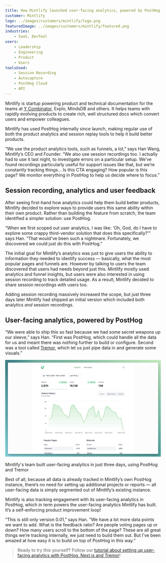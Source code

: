 ```yaml
---
title: How Mintlify launched user-facing analytics, powered by PostHog
customer: Mintlify
logo: ../images/customers/mintlify/logo.png
featuredImage: ../images/customers/mintlify/featured.png
industries:
    - SaaS, DevTool
users:
    - Leadership
    - Engineering
    - Product
    - Users
toolsUsed:
    - Session Recording
    - Autocapture
    - PostHog Cloud
    - API
---
```


Mintlify is startup powering product and technical documentation for the teams at [Y Combinator](/customers/ycombinator), Explo, MindsDB and others. It helps teams with rapidly evolving products to create rich, well structured docs which convert users and empower colleagues. 

Mintlify has used PostHog internally since launch, making regular use of both the product analytics and session replay tools to help it build better products. 

“We use the product analytics tools, such as funnels, a lot,” says Han Wang, Mintlify’s CEO and Founder. “We also use session recordings too. I actually had to use it last night, to investigate errors on a particular setup. We’ve found recordings particularly useful for support issues like that, but we’re constantly tracking things… Is this CTA engaging? How popular is this page? We monitor everything in PostHog to help us decide where to focus.”

<BorderWrapper>
    <Quote
        imageSource="/images/customers/han.png"
        size="md"
        name="Han Wang"
        title="Founder & CEO, Mintlify"
        quote={`“You can quote me on this: PostHog is awesome. It’s a great tool. I’ve used a bunch of different analytics platforms in the past and PostHog stands out for it’s developer friendliness and user experience. I really, really love it.”`}
    />
</BorderWrapper>

## Session recording, analytics and user feedback

After seeing first-hand how analytics could help them build better products, Mintlify decided to explore ways to provide users this same ability within their own product. Rather than building the feature from scratch, the team identified a simpler solution: use PostHog. 

“When we first scoped out user analytics, I was like: ‘Oh, God, do I have to explore some crappy third-vendor solution that does this specifically?’” says Han. “That would've been such a nightmare. Fortunately, we discovered we could just do this with PostHog.”

The initial goal for Mintlify’s analytics was just to give users the ability to information they needed to identify success — basically, what the most popular pages and funnels are. However by talking to users the team discovered that users had needs beyond just this. Mintlify mostly used analytics and funnel insights, but users were also interested in using session recording to track detailed usage. As a result, Mintlify decided to share session recordings with users too. 

Adding session recording massively increased the scope, but just three days later Mintlify had shipped an initial version which included both analytics _and_ session recordings.

## User-facing analytics, powered by PostHog

“We were able to ship this so fast because we had some secret weapons up our sleeve,” says Han. “First was PostHog, which could handle all the data for us and meant there was nothing further to build or configure. Second was a tool called [Tremor](https://www.tremor.so/), which let us just pipe data in and generate some visuals.”

![Mintlify Analytics Powered By PostHog](../images/customers/mintlify/mintlify-analytics.png)
<Caption>Mintlify's team built user-facing analytics in just three days, using PostHog and Tremor</Caption>

Best of all, because all data is already tracked in Mintlify’s own PostHog instance, there’s no need for setting up additional projects or reports — all user-facing data is simply segmented out of Mintlify’s existing instance. 

Mintlify is also tracking engagement with its user-facing analytics in PostHog, which in term powers the user-facing analytics Mintlify has built. It’s a self-enforcing product improvement loop!

“This is still only version 0.01,” says Han. “We have a lot more data points we want to add. What is the feedback ratio? Are people voting pages up or down? How many users scroll to the bottom of the page? These are all great things we’re tracking internally, we just need to build them out. But I’ve been amazed at how easy it is to build on top of PostHog in this way.”

> Ready to try this yourself? Follow our [tutorial about setting up user-facing analytics with PostHog, Next.js and Tremor](/tutorials/customer-facing-analytics)!
